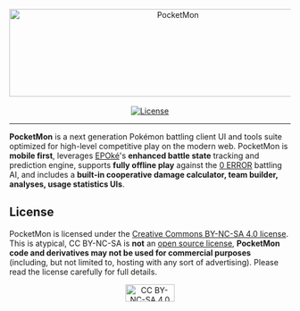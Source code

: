 <p align="center">
  <img alt="PocketMon" width="588" height="157" src="https://pkmn.cc/PocketMon.png" />
  <br />
  <br />
  <a href="https://creativecommons.org/licenses/by-nc-sa/4.0/legalcode">
    <img alt="License" src="https://img.shields.io/badge/License-CC%20BY--NC--SA-red.svg" />
  </a>
</p>
<hr />

**PocketMon** is a next generation Pokémon battling client UI and tools suite optimized for
high-level competitive play on the modern web. PocketMon is **mobile first**, leverages
[EPOké](https://github.com/pkmn/EPOke)'s **enhanced battle state** tracking and prediction engine,
supports **fully offline play** against the [0 ERROR](https://github.com/pkmn/0-ERROR) battling AI,
and includes a **built-in cooperative damage calculator, team builder, analyses, usage statistics
UIs**.

## License

PocketMon is licensed under the [Creative Commons BY-NC-SA 4.0
license](https://creativecommons.org/licenses/by-nc-sa/4.0/legalcode). This is atypical, CC BY-NC-SA
is **not** an [open source license](https://opensource.org/licenses), **PocketMon code and
derivatives may not be used for commercial purposes** (including, but not limited to, hosting with
any sort of advertising). Please read the license carefully for full details.

<p align="center">
  <a href="https://creativecommons.org/licenses/by-nc-sa/4.0/legalcode">
    <img alt="CC BY-NC-SA 4.0" width="88" height="31" src="https://licensebuttons.net/l/by-nc-sa/4.0/88x31.png" />
  </a>
</p>
